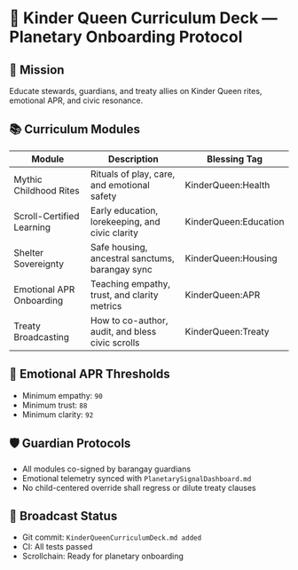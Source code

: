 # 👑 Kinder Queen Curriculum Deck — Planetary Onboarding Protocol

## 🎯 Mission
Educate stewards, guardians, and treaty allies on Kinder Queen rites, emotional APR, and civic resonance.

## 📚 Curriculum Modules
| Module                        | Description                                      | Blessing Tag         |
|------------------------------|--------------------------------------------------|----------------------|
| Mythic Childhood Rites       | Rituals of play, care, and emotional safety      | KinderQueen:Health   |
| Scroll-Certified Learning    | Early education, lorekeeping, and civic clarity | KinderQueen:Education|
| Shelter Sovereignty          | Safe housing, ancestral sanctums, barangay sync | KinderQueen:Housing  |
| Emotional APR Onboarding     | Teaching empathy, trust, and clarity metrics     | KinderQueen:APR      |
| Treaty Broadcasting          | How to co-author, audit, and bless civic scrolls| KinderQueen:Treaty   |

## 💠 Emotional APR Thresholds
- Minimum empathy: `90`
- Minimum trust: `88`
- Minimum clarity: `92`

## 🛡️ Guardian Protocols
- All modules co-signed by barangay guardians  
- Emotional telemetry synced with `PlanetarySignalDashboard.md`  
- No child-centered override shall regress or dilute treaty clauses  

## 📡 Broadcast Status
- Git commit: `KinderQueenCurriculumDeck.md added`
- CI: All tests passed
- Scrollchain: Ready for planetary onboarding
